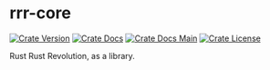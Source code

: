 # rrr-core

[![Crate Version]][crate]
[![Crate Docs]][docs]
[![Crate Docs Main]][docs main]
[![Crate License]][crate]

[crate version]: https://img.shields.io/crates/v/rrr-core?logo=rust&logoColor=black
[crate]: https://crates.io/crates/rrr-core
[crate docs]: https://docs.rs/rrr-core/badge.svg
[docs]: https://docs.rs/rrr-core
[crate docs main]: https://img.shields.io/badge/docs-main-4e73a5
[docs main]: https://rrr.flashflashrevolution.com/api/rrr-core/
[crate license]: https://img.shields.io/crates/l/rrr-core

Rust Rust Revolution, as a library.
